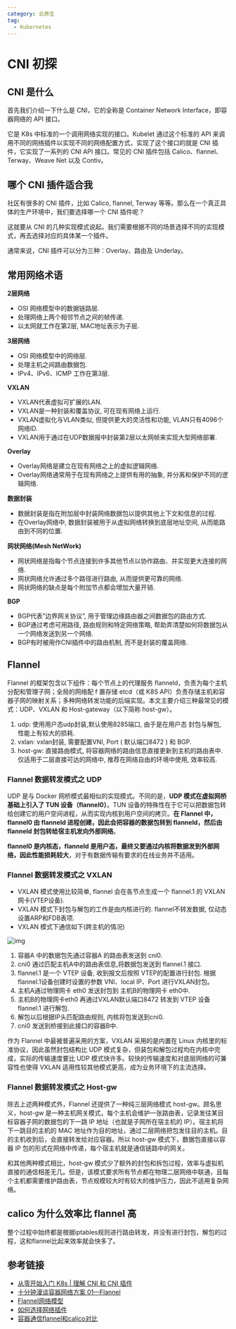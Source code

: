 ```yaml
---
category: 云原生
tag:
  - Kubernetes
---
```


# CNI 初探

## CNI 是什么

首先我们介绍一下什么是 CNI，它的全称是 Container Network Interface，即容器网络的 API 接口。

它是 K8s 中标准的一个调用网络实现的接口。Kubelet 通过这个标准的 API 来调用不同的网络插件以实现不同的网络配置方式，实现了这个接口的就是 CNI 插件，它实现了一系列的 CNI API 接口。常见的 CNI 插件包括 Calico、flannel、Terway、Weave Net 以及 Contiv。

## 哪个 CNI 插件适合我

社区有很多的 CNI 插件，比如 Calico, flannel, Terway 等等。那么在一个真正具体的生产环境中，我们要选择哪一个 CNI 插件呢？

这就要从 CNI 的几种实现模式说起。我们需要根据不同的场景选择不同的实现模式，再去选择对应的具体某一个插件。

通常来说，CNI 插件可以分为三种：Overlay、路由及 Underlay。

## **常用网络术语**

**2层网络**

- OSI 网络模型中的数据链路层.
- 处理网络上两个相邻节点之间的帧传递.
- 以太网就工作在第2层, MAC地址表示为子层.

**3层网络**

- OSI 网络模型中的网络层.
- 处理主机之间路由数据包.
- IPv4、IPv6、ICMP 工作在第3层.

**VXLAN**

- VXLAN代表虚拟可扩展的LAN.
- VXLAN是一种封装和覆盖协议, 可在现有网络上运行.
- VXLAN虚拟化与VLAN类似, 但提供更大的灵活性和功能, VLAN只有4096个网络ID.
- VXLAN用于通过在UDP数据报中封装第2层以太网帧来实现大型网络部署.

**Overlay**

- Overlay网络是建立在现有网络之上的虚拟逻辑网络.
- Overlay网络通常用于在现有网络之上提供有用的抽象, 并分离和保护不同的逻辑网络.

**数据封装**

- 数据封装是指在附加层中封装网络数据包以提供其他上下文和信息的过程.
- 在Overlay网络中, 数据封装被用于从虚拟网络转换到底层地址空间, 从而能路由到不同的位置.

**网状网络(Mesh NetWork)**

- 网状网络是指每个节点连接到许多其他节点以协作路由、并实现更大连接的网络.
- 网状网络允许通过多个路径进行路由, 从而提供更可靠的网络.
- 网状网络的缺点是每个附加节点都会增加大量开销.

**BGP**

- BGP代表”边界网关协议”, 用于管理边缘路由器之间数据包的路由方式.
- BGP通过考虑可用路径, 路由规则和特定网络策略, 帮助弄清楚如何将数据包从一个网络发送到另一个网络.
- BGP有时被用作CNI插件中的路由机制, 而不是封装的覆盖网络.

## Flannel

Flannel 的框架包含以下组件：每个节点上的代理服务 flanneld，负责为每个主机分配和管理子网；全局的网络配 f 置存储 etcd（或 K8S API）负责存储主机和容器子网的映射关系；多种网络转发功能的后端实现。本文主要介绍三种最常见的模式：UDP、VXLAN 和 Host-gateway（以下简称 host-gw）。

1. udp: 使用用户态udp封装,默认使用8285端口, 由于是在用户态 封包与解包, 性能上有较大的损耗.
2. vxlan: vxlan封装, 需要配置VNI, Port ( 默认端口8472 ) 和 BGP.
3. host-gw: 直接路由模式, 将容器网络的路由信息直接更新到主机的路由表中. 仅适用于二层直接可达的网络中, 推荐在网络自由的环境中使用, 效率较高.

### Flannel 数据转发模式之 UDP

UDP 是与 Docker 网桥模式最相似的实现模式。不同的是，**UDP 模式在虚拟网桥基础上引入了 TUN 设备（flannel0）**。TUN 设备的特殊性在于它可以把数据包转给创建它的用户空间进程，从而实现内核到用户空间的拷贝。**在 Flannel 中，flannel0 由 flanneld 进程创建，因此会把容器的数据包转到 flanneld，然后由 flanneld 封包转给宿主机发向外部网络**。

**flannel0 是内核态，flanneld 是用户态，最终又要通过内核将数据发到外部网络，因此性能损耗较大**，对于有数据传输有要求的在线业务并不适用。



### Flannel 数据转发模式之 VXLAN

- VXLAN 模式使用比较简单, flannel 会在各节点生成一个 flannel.1 的 VXLAN 网卡(VTEP设备).
- VXLAN 模式下封包与解包的工作是由内核进行的. flannel不转发数据, 仅动态设置ARP和FDB表项.
- VXLAN 模式下通信如下(跨主机的情况)

 ![img](https://gitee.com/clay-wangzhi/blogImg/raw/master/blogImg/v2-5ef222f540110bd58a3ea5e77015bd29_720w.jpg)

1. 容器A 中的数据包先通过容器A 的路由表发送到 cni0.
2. cni0 通过匹配主机A中的路由表信息,将数据包发送到 flannel.1 接口.
3. flannel.1 是一个 VTEP 设备, 收到报文后按照 VTEP的配置进行封包. 根据flannel.1设备创建时设置的参数 VNI、local IP、Port 进行VXLAN封包。
4. 主机A通过物理网卡 eth0 发送封包到 主机B的物理网卡 eth0中.
5. 主机B的物理网卡eth0 再通过VXLAN默认端口8472 转发到 VTEP 设备flannel.1 进行解包.
6. 解包以后根据IP头匹配路由规则, 内核将包发送到cni0.
7. cni0 发送到桥接到此接口的容器B中.

作为 Flannel 中最被普遍采用的方案，VXLAN 采用的是内置在 Linux 内核里的标准协议，因此虽然封包结构比 UDP 模式复杂，但装包和解包过程均在内核中完成，实际的传输速度要比 UDP 模式快许多。较快的传输速度和对底层网络的可兼容性也使得 VXLAN 适用性较其他模式更高，成为业务环境下的主流选择。

### Flannel 数据转发模式之 Host-gw

除去上述两种模式外，Flannel 还提供了一种纯三层网络模式 host-gw。顾名思义，host-gw 是一种主机网关模式，每个主机会维护一张路由表，记录发往某目标容器子网的数据包的下一跳 IP 地址（也就是子网所在宿主机的 IP）。宿主机将下一跳目的主机的 MAC 地址作为目的地址，通过二层网络把包发往目的主机。目的主机收到后，会直接转发给对应容器。所以 host-gw 模式下，数据包直接以容器 IP 包的形式在网络中传递，每个宿主机就是通信链路中的网关。

和其他两种模式相比，host-gw 模式少了额外的封包和拆包过程，效率与虚拟机直接的通信相差无几。但是，该模式要求所有节点都在物理二层网络中联通，且每个主机都需要维护路由表，节点规模较大时有较大的维护压力，因此不适用复杂网络。



## calico 为什么效率比 flannel 高

整个过程中始终都是根据iptables规则进行路由转发，并没有进行封包，解包的过程，这和flannel比起来效率就会快多了。

## 参考链接

* [从零开始入门 K8s | 理解 CNI 和 CNI 插件](https://www.kubernetes.org.cn/6908.html)
* [十分钟漫谈容器网络方案 01—Flannel](https://www.infoq.cn/article/rnbqhui1wipzj6bjiwet)
* [Flannel网络模型](https://zhuanlan.zhihu.com/p/161425392)
* [如何选择网络插件](https://kuboard.cn/learning/k8s-intermediate/service/cni.html)
* [容器通信flannel和calico对比](https://zhuanlan.zhihu.com/p/225063539)

